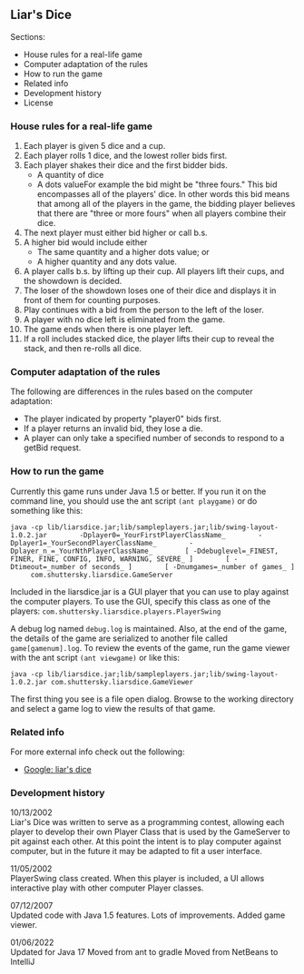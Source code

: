 Liar's Dice
-----------

Sections:

*   House rules for a real-life game
*   Computer adaptation of the rules
*   How to run the game
*   Related info
*   Development history
*   License

### House rules for a real-life game

1.  Each player is given 5 dice and a cup.
2.  Each player rolls 1 dice, and the lowest roller bids first.
3.  Each player shakes their dice and the first bidder bids.  
    *   A quantity of dice
    *   A dots valueFor example the bid might be "three fours." This bid encompasses all of the players' dice. In other words this bid means that among all of the players in the game, the bidding player believes that there are "three or more fours" when all players combine their dice.
4.  The next player must either bid higher or call b.s.
5.  A higher bid would include either
    *   The same quantity and a higher dots value; or
    *   A higher quantity and any dots value.
6.  A player calls b.s. by lifting up their cup. All players lift their cups, and the showdown is decided.
7.  The loser of the showdown loses one of their dice and displays it in front of them for counting purposes.
8.  Play continues with a bid from the person to the left of the loser.
9.  A player with no dice left is eliminated from the game.
10.  The game ends when there is one player left.
11.  If a roll includes stacked dice, the player lifts their cup to reveal the stack, and then re-rolls all dice.

### Computer adaptation of the rules

The following are differences in the rules based on the computer adaptation:

*   The player indicated by property "player0" bids first.
*   If a player returns an invalid bid, they lose a die.
*   A player can only take a specified number of seconds to respond to a getBid request.

### How to run the game

Currently this game runs under Java 1.5 or better. If you run it on the command line, you should use the ant script `(ant playgame)` or do something like this:

`java -cp lib/liarsdice.jar;lib/sampleplayers.jar;lib/swing-layout-1.0.2.jar  
     -Dplayer0=_YourFirstPlayerClassName_  
     -Dplayer1=_YourSecondPlayerClassName_  
     -Dplayer_n_=_YourNthPlayerClassName_  
     [ -Ddebuglevel=_FINEST, FINER, FINE, CONFIG, INFO, WARNING, SEVERE_ ]  
     [ -Dtimeout=_number of seconds_ ]  
     [ -Dnumgames=_number of games_ ]  
     com.shuttersky.liarsdice.GameServer`

Included in the liarsdice.jar is a GUI player that you can use to play against the computer players. To use the GUI, specify this class as one of the players: `com.shuttersky.liarsdice.players.PlayerSwing`

A debug log named `debug.log` is maintained. Also, at the end of the game, the details of the game are serialized to another file called `game[gamenum].log`. To review the events of the game, run the game viewer with the ant script `(ant viewgame)` or like this:

`java -cp lib/liarsdice.jar;lib/sampleplayers.jar;lib/swing-layout-1.0.2.jar com.shuttersky.liarsdice.GameViewer`

The first thing you see is a file open dialog. Browse to the working directory and select a game log to view the results of that game.

### Related info

For more external info check out the following:

*   [Google: liar's dice](http://www.google.com/search?hl=en&ie=UTF-8&oe=UTF-8&q=%22liar%27s+dice%22)

### Development history

10/13/2002  
Liar's Dice was written to serve as a programming contest, allowing each player to develop their own Player Class that is used by the GameServer to pit against each other. At this point the intent is to play computer against computer, but in the future it may be adapted to fit a user interface.

11/05/2002  
PlayerSwing class created. When this player is included, a UI allows interactive play with other computer Player classes.

07/12/2007  
Updated code with Java 1.5 features. 
Lots of improvements. 
Added game viewer.

01/06/2022  
Updated for Java 17
Moved from ant to gradle
Moved from NetBeans to IntelliJ
